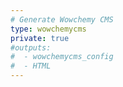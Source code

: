 ```yaml
---
# Generate Wowchemy CMS
type: wowchemycms
private: true
#outputs:
#  - wowchemycms_config
#  - HTML
---
```

